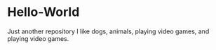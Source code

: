 # Hello-World
Just another repository
I like dogs, animals, playing video games, and playing video games.
